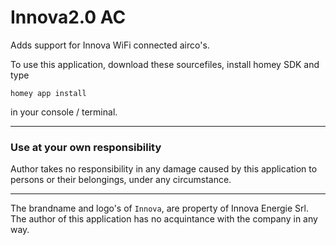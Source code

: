 # Innova2.0 AC

Adds support for Innova WiFi connected airco's.

To use this application, download these sourcefiles, install homey SDK and type 

`homey app install` 

in your console / terminal.

---
### Use at your own responsibility
Author takes no responsibility in any damage caused by this application to persons or their belongings, under any circumstance.



---
The brandname and logo's of `Innova`, are property of Innova Energie Srl.
The author of this application has no acquintance with the company in any way. 
